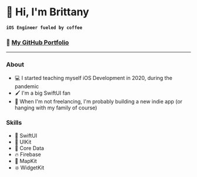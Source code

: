 # 👋 Hi, I'm Brittany

**`iOS Engineer fueled by coffee`**

### 💼 **[My GitHub Portfolio](https://github.com/brittanyarima/iOS-Developer-Portfolio)**

---

### About
- 💻 I started teaching myself iOS Development in 2020, during the pandemic
- 🖌️ I'm a big SwiftUI fan
- 📱 When I'm not freelancing, I'm probably building a new indie app (or hanging with my family of course)



 ### Skills
- 🎨 SwiftUI
- 📲 UIKit
- 💽 Core Data
- 🔥 Firebase
- 📍 MapKit
- ❇️ WidgetKit


<!--
**brittanyarima/brittanyarima** is a ✨ _special_ ✨ repository because its `README.md` (this file) appears on your GitHub profile.

Here are some ideas to get you started:

- 🔭 I’m currently working on ...
- 🌱 I’m currently learning ...
- 👯 I’m looking to collaborate on ...
- 🤔 I’m looking for help with ...
- 💬 Ask me about ...
- 📫 How to reach me: ...
- 😄 Pronouns: ...
- ⚡ Fun fact: ...
-->
